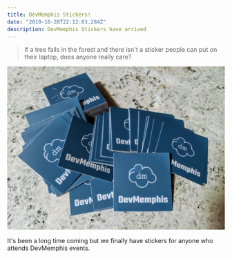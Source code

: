 ```yaml
---
title: DevMemphis Stickers!
date: "2019-10-28T22:12:03.284Z"
description: DevMemphis Stickers have arrived
---
```


> If a tree falls in the forest and there isn't a sticker people can put on their laptop, does anyone really care?

![DevMemphis Stickers](./devmemphis-stickers.jpg)

It's been a long time coming but we finally have stickers for anyone who attends DevMemphis events. 
